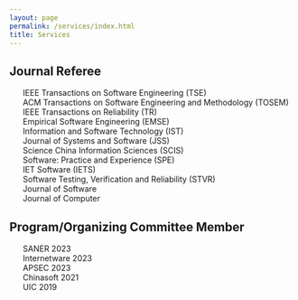 ```yaml
---
layout: page
permalink: /services/index.html
title: Services
---
```


## Journal Referee 
<UL style="LIST-STYLE-TYPE: none">
<LI>IEEE Transactions on Software Engineering (TSE)</LI>
<LI>ACM Transactions on Software Engineering and Methodology (TOSEM)</LI> 
<LI>IEEE Transactions on Reliability (TR)</LI>
<LI>Empirical Software Engineering (EMSE)</LI>
<LI>Information and Software Technology (IST)</LI>
<LI>Journal of Systems and Software (JSS)</LI>
<LI>Science China Information Sciences (SCIS)</LI>
<LI>Software: Practice and Experience (SPE)</LI>
<LI>IET Software (IETS)</LI>
<LI>Software Testing, Verification and Reliability (STVR)</LI>
<LI>Journal of Software</LI>
<LI>Journal of Computer</LI>
 </UL>
 
## Program/Organizing Committee Member
<UL style="LIST-STYLE-TYPE: none">
<LI>SANER 2023</LI>
<LI>Internetware 2023</LI> 
<LI>APSEC 2023</LI>
<LI>Chinasoft 2021</LI>
<LI>UIC 2019</LI>
</UL>
  
